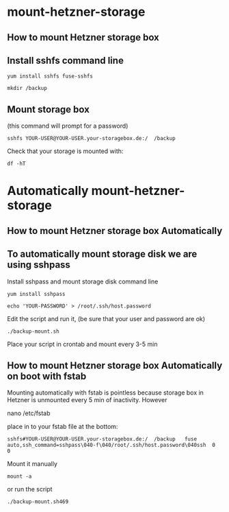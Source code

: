 # mount-hetzner-storage
How to mount Hetzner storage box
---------------------------------------------------------------------------


Install sshfs command line
------------------------------------

    yum install sshfs fuse-sshfs
  
    mkdir /backup

Mount storage box
------------------------------------
(this command will prompt for a password)
  
    sshfs YOUR-USER@YOUR-USER.your-storagebox.de:/  /backup
  
Check that your storage is mounted with:

    df -hT

# Automatically mount-hetzner-storage
How to mount Hetzner storage box Automatically
---------------------------------------------------------------------------
To automatically mount storage disk we are using sshpass
------------------------------------------------------------------------------------------
Install sshpass and mount storage disk command line

    yum install sshpass

    echo 'YOUR-PASSWORD' > /root/.ssh/host.password

Edit the script and run it, (be sure that your user and password are ok)

    ./backup-mount.sh

Place your script in crontab and mount every 3-5 min

How to mount Hetzner storage box Automatically on boot with fstab
---------------------------------------------------------------------------
Mounting automatically with fstab is pointless because storage box in Hetzner is unmounted every 5 min of inactivity.
However

   nano /etc/fstab

place in to your fstab file at the bottom:

    sshfs#YOUR-USER@YOUR-USER.your-storagebox.de:/  /backup   fuse   auto,ssh_command=sshpass\040-f\040/root/.ssh/host.password\040ssh  0  0

Mount it manually

    mount -a
  
or run the script

    ./backup-mount.sh469
    
